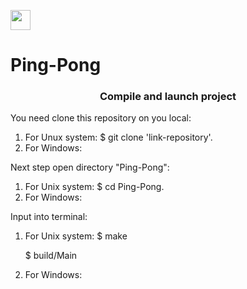 <img src="https://github.com/blackcater/blackcater/raw/main/images/Hi.gif" height="32"/></h1>
# Ping-Pong

<h3 align="center">Compile and launch project</h3>
  <p>You need clone this repository on you local:<br>
    <ol>  
      <li>For Unux system: $ git clone 'link-repository'.</li>
      <li>For Windows:</li>
    </ol>
  <p color="red">Next step open directory "Ping-Pong":<br>
    <ol>
      <li>For Unix system: $ cd Ping-Pong.</li>
      <li>For Windows:</li>
    </ol>
  <p>Input into terminal:<br>
    <ol>
      <li>For Unix system: $ make<br>
                       <p>$ build/Main<br>
      <li>For Windows:
    </ol>
